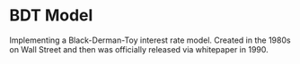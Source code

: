# BDT Model
Implementing a Black-Derman-Toy interest rate model. Created in the 1980s on Wall Street and then was officially released via whitepaper in 1990.

